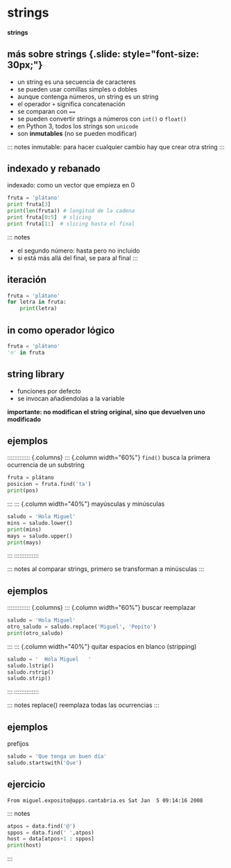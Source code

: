 # strings
#### strings

## más sobre strings {.slide: style="font-size: 30px;"}

- un string es una secuencia de caracteres
- se pueden usar comillas simples o dobles
- aunque contenga números, un string es un string
- el operador `+` significa concatenación
- se comparan con `==`
- se pueden convertir strings a números con `int()` o `float()`
- en Python 3, todos los strings son `unicode`
- son **inmutables** (no se pueden modificar)

::: notes
inmutable: para hacer cualquier cambio hay que crear otra string
:::

## indexado y rebanado

indexado: como un vector que empieza en 0

~~~python
fruta = 'plátano'
print fruta[3]
print(len(fruta)) # longitud de la cadena
print fruta[0:5]  # slicing
print fruta[1:]  # slicing hasta el final
~~~

::: notes
- el segundo número: hasta pero no incluido
- si está más allá del final, se para al final
:::

## iteración

~~~~python
fruta = 'plátano'
for letra in fruta:
    print(letra)
~~~~

## in como operador lógico

~~~~python
fruta = 'plátano'
'n' in fruta
~~~~

## string library

- funciones por defecto
- se invocan añadiendolas a la variable

**importante: no modifican el string original, sino que devuelven uno modificado**

## ejemplos

::::::::::::: {.columns}
::: {.column width="60%"}
`find()` busca la primera ocurrencia de un substring

~~~python
fruta = plátano
posicion = fruta.find('ta')
print(pos)
~~~
:::
::: {.column width="40%"}
mayúsculas y minúsculas

~~~python
saludo = 'Hola Miguel'
mins = saludo.lower()
print(mins)
mays = saludo.upper()
print(mays)
~~~
:::
::::::::::::::

::: notes
al comparar strings, primero se transforman a minúsculas
:::

## ejemplos

::::::::::::: {.columns}
::: {.column width="60%"}
buscar reemplazar

~~~python
saludo = 'Hola Miguel'
otro_saludo = saludo.replace('Miguel', 'Pepito')
print(otro_saludo)
~~~
:::
::: {.column width="40%"}
quitar espacios en blanco (stripping)

~~~python
saludo = '  Hola Miguel   '
saludo.lstrip()
saludo.rstrip()
saludo.strip()
~~~
:::
::::::::::::::

::: notes
replace() reemplaza todas las ocurrencias
:::

## ejemplos

prefijos

~~~python
saludo = 'Que tenga un buen día'
saludo.startswith('Que')
~~~

## ejercicio

`From miguel.exposito@apps.cantabria.es Sat Jan  5 09:14:16 2008`

::: notes
~~~~python
atpos = data.find('@')
sppos = data.find(' ',atpos)
host = data[atpos+1 : sppos]
print(host)
~~~~
:::






